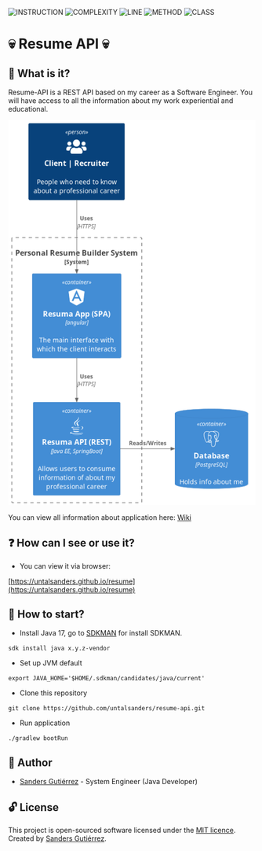 ![INSTRUCTION](https://img.shields.io/badge/instruction--coverage-100.00%25-brightgreen.svg)
![COMPLEXITY](https://img.shields.io/badge/complexity-1.00-brightgreen.svg)
![LINE](https://img.shields.io/badge/line--coverage-100.00%25-brightgreen.svg)
![METHOD](https://img.shields.io/badge/method--coverage-100.00%25-brightgreen.svg)
![CLASS](https://img.shields.io/badge/class--coverage-100.00%25-brightgreen.svg)

# :skull: Resume API :skull:

## :thought_balloon: What is it?

Resume-API is a REST API based on my career as a Software Engineer. 
You will have access to all the information about my work 
experiential and educational.

![Context diagram about application](doc/puml/context_diagram.png "Context Diagram")

You can view all information about application here: [Wiki](https://github.com/untalsanders/resume-api/wiki)

## :question: How can I see or use it?

- You can view it via browser:

[https://untalsanders.github.io/resume](https://untalsanders.github.io/resume)

## :rocket: How to start?

- Install Java 17, go to [SDKMAN](https://sdkman.io/install) for install SDKMAN.

```shell
sdk install java x.y.z-vendor
```

- Set up JVM default 

```shell
export JAVA_HOME='$HOME/.sdkman/candidates/java/current'
```

- Clone this repository

```shell
git clone https://github.com/untalsanders/resume-api.git
```

- Run application

```shell
./gradlew bootRun
```

## :wolf: Author

- [Sanders Gutiérrez](https://untalsanders.github.io) - System Engineer (Java Developer)

## :unlock: License

This project is open-sourced software licensed under the [MIT licence](LICENCE). Created by [Sanders Gutiérrez](https://untalsanders.github.io).
